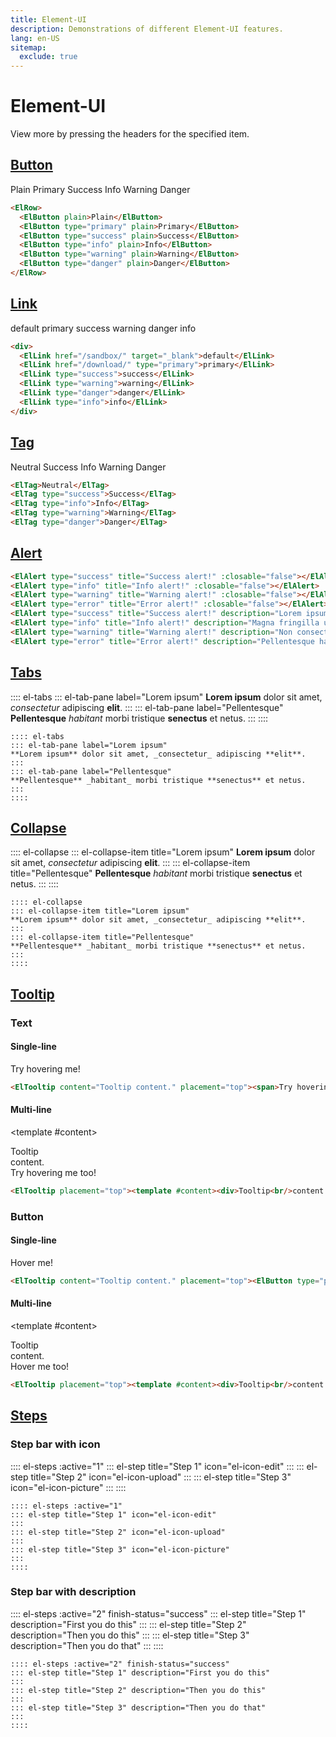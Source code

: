 ```yaml
---
title: Element-UI
description: Demonstrations of different Element-UI features.
lang: en-US
sitemap:
  exclude: true
---
```


# Element-UI

View more by pressing the headers for the specified item.

## [Button](https://element.eleme.io/#/en-US/component/button)

<ElRow>
  <ElButton plain>Plain</ElButton>
  <ElButton type="primary" plain>Primary</ElButton>
  <ElButton type="success" plain>Success</ElButton>
  <ElButton type="info" plain>Info</ElButton>
  <ElButton type="warning" plain>Warning</ElButton>
  <ElButton type="danger" plain>Danger</ElButton>
</ElRow>

```html
<ElRow>
  <ElButton plain>Plain</ElButton>
  <ElButton type="primary" plain>Primary</ElButton>
  <ElButton type="success" plain>Success</ElButton>
  <ElButton type="info" plain>Info</ElButton>
  <ElButton type="warning" plain>Warning</ElButton>
  <ElButton type="danger" plain>Danger</ElButton>
</ElRow>
```

## [Link](https://element.eleme.io/#/en-US/component/link)

<div>
  <ElLink href="/sandbox/" target="_blank">default</ElLink>
  <ElLink href="/download/" type="primary">primary</ElLink>
  <ElLink type="success">success</ElLink>
  <ElLink type="warning">warning</ElLink>
  <ElLink type="danger">danger</ElLink>
  <ElLink type="info">info</ElLink>
</div>

```html
<div>
  <ElLink href="/sandbox/" target="_blank">default</ElLink>
  <ElLink href="/download/" type="primary">primary</ElLink>
  <ElLink type="success">success</ElLink>
  <ElLink type="warning">warning</ElLink>
  <ElLink type="danger">danger</ElLink>
  <ElLink type="info">info</ElLink>
</div>
```

## [Tag](https://element.eleme.io/#/en-US/component/tag)

<ElTag>Neutral</ElTag>
<ElTag type="success">Success</ElTag>
<ElTag type="info">Info</ElTag>
<ElTag type="warning">Warning</ElTag>
<ElTag type="danger">Danger</ElTag>

```html
<ElTag>Neutral</ElTag>
<ElTag type="success">Success</ElTag>
<ElTag type="info">Info</ElTag>
<ElTag type="warning">Warning</ElTag>
<ElTag type="danger">Danger</ElTag>
```

## [Alert](https://element.eleme.io/#/en-US/component/alert)

<ElAlert type="success" title="Success alert!" :closable="false"></ElAlert>
<ElAlert type="info" title="Info alert!" :closable="false"></ElAlert>
<ElAlert type="warning" title="Warning alert!" :closable="false"></ElAlert>
<ElAlert type="error" title="Error alert!" :closable="false"></ElAlert>
<ElAlert type="success" title="Success alert!" description="Lorem ipsum dolor sit amet, consectetur adipiscing elit, sed do eiusmod tempor incididunt ut labore et dolore magna aliqua." show-icon :closable="false"></ElAlert>
<ElAlert type="info" title="Info alert!" description="Magna fringilla urna porttitor rhoncus dolor purus non." show-icon :closable="false"></ElAlert>
<ElAlert type="warning" title="Warning alert!" description="Non consectetur a erat nam at." show-icon :closable="false"></ElAlert>
<ElAlert type="error" title="Error alert!" description="Pellentesque habitant morbi tristique senectus et netus." show-icon :closable="false"></ElAlert>

```html
<ElAlert type="success" title="Success alert!" :closable="false"></ElAlert>
<ElAlert type="info" title="Info alert!" :closable="false"></ElAlert>
<ElAlert type="warning" title="Warning alert!" :closable="false"></ElAlert>
<ElAlert type="error" title="Error alert!" :closable="false"></ElAlert>
<ElAlert type="success" title="Success alert!" description="Lorem ipsum dolor sit amet, consectetur adipiscing elit, sed do eiusmod tempor incididunt ut labore et dolore magna aliqua." show-icon :closable="false"></ElAlert>
<ElAlert type="info" title="Info alert!" description="Magna fringilla urna porttitor rhoncus dolor purus non." show-icon :closable="false"></ElAlert>
<ElAlert type="warning" title="Warning alert!" description="Non consectetur a erat nam at." show-icon :closable="false"></ElAlert>
<ElAlert type="error" title="Error alert!" description="Pellentesque habitant morbi tristique senectus et netus." show-icon :closable="false"></ElAlert>
```

## [Tabs](https://element.eleme.io/#/en-US/component/tabs)

:::: el-tabs
::: el-tab-pane label="Lorem ipsum"
**Lorem ipsum** dolor sit amet, _consectetur_ adipiscing **elit**.
:::
::: el-tab-pane label="Pellentesque"
**Pellentesque** _habitant_ morbi tristique **senectus** et netus.
:::
::::

```vuepress
:::: el-tabs
::: el-tab-pane label="Lorem ipsum"
**Lorem ipsum** dolor sit amet, _consectetur_ adipiscing **elit**.
:::
::: el-tab-pane label="Pellentesque"
**Pellentesque** _habitant_ morbi tristique **senectus** et netus.
:::
::::
```

## [Collapse](https://element.eleme.io/#/en-US/component/collapse)

:::: el-collapse
::: el-collapse-item title="Lorem ipsum"
**Lorem ipsum** dolor sit amet, _consectetur_ adipiscing **elit**.
:::
::: el-collapse-item title="Pellentesque"
**Pellentesque** _habitant_ morbi tristique **senectus** et netus.
:::
::::

```vuepress
:::: el-collapse
::: el-collapse-item title="Lorem ipsum"
**Lorem ipsum** dolor sit amet, _consectetur_ adipiscing **elit**.
:::
::: el-collapse-item title="Pellentesque"
**Pellentesque** _habitant_ morbi tristique **senectus** et netus.
:::
::::
```

## [Tooltip](https://element.eleme.io/#/en-US/component/tooltip)

### Text

#### Single-line

<ElTooltip content="Tooltip content." placement="top"><span>Try hovering me!</span></ElTooltip>

```html
<ElTooltip content="Tooltip content." placement="top"><span>Try hovering me!</span></ElTooltip>
```

#### Multi-line

<ElTooltip placement="top"><template #content><div>Tooltip<br/>content.</div></template><span>Try hovering me too!</span></ElTooltip>

```html
<ElTooltip placement="top"><template #content><div>Tooltip<br/>content.</div></template><span>Try hovering me too!</span></ElTooltip>
```

### Button

#### Single-line

<ElTooltip content="Tooltip content." placement="top"><ElButton type="primary" plain>Hover me!</ElButton></ElTooltip>

```html
<ElTooltip content="Tooltip content." placement="top"><ElButton type="primary" plain>Hover me!</ElButton></ElTooltip>
```

#### Multi-line

<ElTooltip placement="top"><template #content><div>Tooltip<br/>content.</div></template><ElButton type="info" plain>Hover me too!</ElButton></ElTooltip>

```html
<ElTooltip placement="top"><template #content><div>Tooltip<br/>content.</div></template><ElButton type="info" plain>Hover me too!</ElButton></ElTooltip>
```

## [Steps](https://element.eleme.io/#/en-US/component/steps)

### Step bar with icon

:::: el-steps :active="1"
::: el-step title="Step 1" icon="el-icon-edit"
:::
::: el-step title="Step 2" icon="el-icon-upload"
:::
::: el-step title="Step 3" icon="el-icon-picture"
:::
::::

```vuepress
:::: el-steps :active="1"
::: el-step title="Step 1" icon="el-icon-edit"
:::
::: el-step title="Step 2" icon="el-icon-upload"
:::
::: el-step title="Step 3" icon="el-icon-picture"
:::
::::
```

### Step bar with description

:::: el-steps :active="2" finish-status="success"
::: el-step title="Step 1" description="First you do this"
:::
::: el-step title="Step 2" description="Then you do this"
:::
::: el-step title="Step 3" description="Then you do that"
:::
::::

```vuepress
:::: el-steps :active="2" finish-status="success"
::: el-step title="Step 1" description="First you do this"
:::
::: el-step title="Step 2" description="Then you do this"
:::
::: el-step title="Step 3" description="Then you do that"
:::
::::
```
